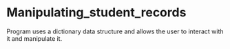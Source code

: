 # Manipulating_student_records
Program uses a dictionary data structure and allows the user to interact with it and manipulate it. 
